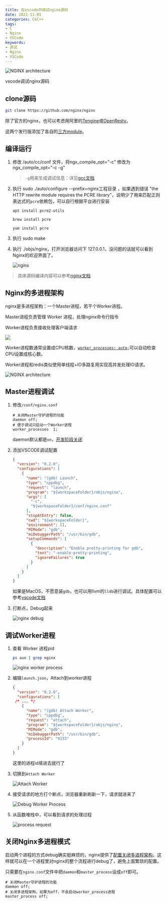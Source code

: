 ```yaml
---
title: 在vscode中调试nginx源码
date: 2021-11-01
categories: C&C++
tags: 
- C
- Nginx
- VSCode
keywords:
- 调试
- Nginx
- VSCode
---
```


![NGINX architecture](http://www.aosabook.org/images/nginx/architecture.png)

vscode调试nginx源码

## clone源码

```bash
git clone https://github.com/nginx/nginx
```

除了官方的nginx，也可以考虑用阿里的[Tengine](https://github.com/alibaba/tengine)或[OpenResty](https://github.com/openresty/ngx_openresty)。

这两个发行版添加了各自的[三方module](https://github.com/agile6v/awesome-nginx#third-party-modules)。

## 编译运行

1. 修改 /auto/cc/conf 文件，将ngx_compile_opt="-c" 修改为 ngx_compile_opt="-c -g"

   > `-g`用来生成调试信息：详见[gcc文档](https://gcc.gnu.org/onlinedocs/gcc/Debugging-Options.html)

2. 执行 sudo ./auto/configure --prefix=nginx工程目录 ，如果遇到错误 "the HTTP rewrite module requires the PCRE library"，说明少了用来匹配正则表达式的`pcre`依赖包，可以自行根据平台进行安装

   ```debein
   apt install pcre2-utils
   ```

   ```macos
   brew install pcre
   ```

   ```centos
   yum install pcre
   ```

   

3. 执行 sudo make

4. 执行 ./objs/nginx，打开浏览器访问下 127.0.0.1，没问题的话就可以看到Nginx的欢迎界面了。

   ![nginx](https://s.pc.qq.com/tousu/img/20211101/7899594_1635743831.jpg)

> 具体源码编译内容可以参考[nginx文档](https://docs.nginx.com/nginx/admin-guide/installing-nginx/installing-nginx-open-source/#compiling-and-installing-from-source)

## Nginx的多进程架构

nginx是多进程架构：一个Master进程，若干个Worker进程。

Master进程负责管理 Worker 进程，处理nginx命令行指令

Worker进程负责接收处理客户端请求

![](https://p1-jj.byteimg.com/tos-cn-i-t2oaga2asx/gold-user-assets/2020/2/19/1705d5bae51f9935~tplv-t2oaga2asx-watermark.awebp)

Worker进程数通常设置成CPU核数，[`worker_processes: auto;`](https://nginx.org/en/docs/ngx_core_module.html#worker_processes)可以自动检查CPU设置成核心数。

Worker进程和redis类似使用单线程+IO多路复用实现高并发处理IO请求。

![NGINX architecture](http://www.aosabook.org/images/nginx/architecture.png)

## Master进程调试

1. 修改`/conf/nginx.conf`

   ```nginx
   # 关闭Master守护进程的功能
   daemon off;
   # 便于调试只启动一个Worker进程
   worker_processes  1;
   ```

   daemon默认都是`on`，[开发阶段关闭](http://nginx.org/en/docs/ngx_core_module.html#daemon)

2. 添加VSCODE调试配置

   ```JSON
   {
     "version": "0.2.0",
     "configurations": [
       {
         "name": "(gdb) Launch",
         "type": "cppdbg",
         "request": "launch",
         "program": "${workspaceFolder}/objs/nginx",
         "args": [
           "-c",
           "${workspaceFolder}/conf/nginx.conf"
         ],
         "stopAtEntry": false,
         "cwd": "${workspaceFolder}",
         "environment": [],
         "MIMode": "gdb",
         "miDebuggerPath": "/usr/bin/gdb",
         "setupCommands": [
           {
             "description": "Enable pretty-printing for gdb",
             "text": "-enable-pretty-printing",
             "ignoreFailures": true
           }
         ]
       }
     ]
   }
   ```

   如果是MacOS，不愿意装`gdb`，也可以用llvm的`lldb`进行调试。具体配置可以参考[vscode文档](https://code.visualstudio.com/docs/cpp/launch-json-reference#_customizing-gdb-or-lldb)

3. 打断点，Debug起来

   ![nginx debug](https://s.pc.qq.com/tousu/img/20211101/1323853_1635750161.jpg)

## 调试Worker进程

1. 查看 Worker 进程pid

   ```bash
   ps aux | grep nginx
   ```

   ![nginx worker process](https://s.pc.qq.com/tousu/img/20211101/5578379_1635750721.jpg)

2. 编辑`launch.json`，Attach到worker进程

   ```json
   {
     "version": "0.2.0",
     "configurations": [
   	/* ... */
       {
         "name": "(gdb) Attach Worker",
         "type": "cppdbg",
         "request": "attach",
         "program": "${workspaceFolder}/objs/nginx",
         "MIMode": "gdb",
         "miDebuggerPath": "/usr/bin/gdb",
         "processId": "9133"
       }
     ]
   }
   ```

   这里的进程id填进去就行了

3. 切换到`Attach Worker`

   ![Attach Worker](https://s.pc.qq.com/tousu/img/20211101/1899231_1635751242.jpg)

4. 接受请求的地方打个断点，浏览器重新刷新一下，请求就进来了

   ![Debug Worker Process](https://s.pc.qq.com/tousu/img/20211101/5407806_1635751394.jpg)

5. 从函数堆栈中，可以看到请求的处理过程

   ![process request](https://s.pc.qq.com/tousu/img/20211101/6907176_1635751804.jpg)

## 关闭Nginx多进程模式

启动两个进程的方式debug确实挺麻烦的，nginx提供了[配置关闭多进程架构](http://nginx.org/en/docs/ngx_core_module.html#master_process)，这样就可以在一个进程里对nginx的整个流程进行debug了，避免上面繁琐的配置。

只需要在`nginx.conf`文件中把`daemon`和`master_process`设成`off`即可。

```nginx
# 关闭Master守护进程的功能
daemon off;
# 关闭多进程架构，如果为off，不会启动worker_process进程
master_process off;
```

